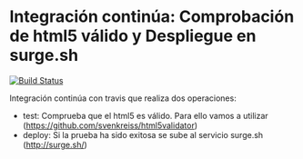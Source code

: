 # Integración continúa: Comprobación de html5 válido y Despliegue en surge.sh 

[![Build Status](https://travis-ci.org/hijano94/ic-travis-html5.svg?branch=master)](https://travis-ci.org/hijano94/ic-travis-html5)


Integración continúa con travis que realiza dos operaciones:

* test: Comprueba que el html5 es válido. Para ello vamos a utilizar (https://github.com/svenkreiss/html5validator)
* deploy: Si la prueba ha sido exitosa se sube al servicio surge.sh (http://surge.sh/)


